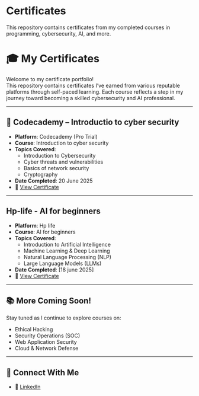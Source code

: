 # Certificates
This repository contains certificates from my completed courses in programming, cybersecurity, AI, and more.
# 🎓 My Certificates

Welcome to my certificate portfolio!  
This repository contains certificates I’ve earned from various reputable platforms through self-paced learning. Each course reflects a step in my journey toward becoming a skilled cybersecurity and AI professional.

---

## 🧠 Codecademy – Introductio  to cyber security
- **Platform**: Codecademy (Pro Trial)
- **Course**: Introduction to cyber security
- **Topics Covered**:  
  - Introduction to Cybersecurity  
  - Cyber threats and vulnerabilities
  - Basics of network security  
  - Cryptography
- **Date Completed**: 20 June 2025  
- 📄 [View Certificate](certificate.pdf)

---

## Hp-life - AI for beginners
- **Platform**: Hp life
- **Course**: AI for beginners
- **Topics Covered**:  
  - Introduction to Artificial Intelligence    
  - Machine Learning & Deep Learning  
  - Natural Language Processing (NLP)  
  - Large Language Models (LLMs)
- **Date Completed**: [18 june 2025]  
- 📄 [View Certificate](AI_for_beginners_Certificate_hp_life.pdf)

---

## 📚 More Coming Soon!
Stay tuned as I continue to explore courses on:
- Ethical Hacking
- Security Operations (SOC)
- Web Application Security
- Cloud & Network Defense

---

## 🔗 Connect With Me
- 💼 [LinkedIn](www.linkedin.com/in/syed-ali-asghar-b61012370)


